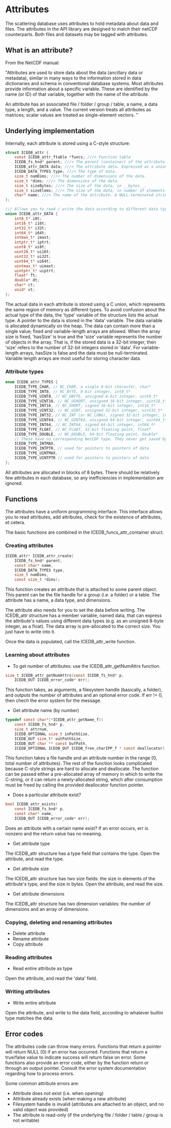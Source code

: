 Attributes
==============

The scattering database uses attributes to hold metadata about data and files.
The attributes in the API library are designed to match their netCDF 
counterparts. Both files and datasets may be tagged with attributes.

## What is an attribute?

From the NetCDF manual:

"Attributes are used to store data about the data 
(ancillary data or metadata), similar in many ways 
to the information stored in data dictionaries and 
schema in conventional database systems. 
Most attributes provide information about a specific 
variable. These are identified by the name (or ID) 
of that variable, together with the name of the attribute.

An attribute has an associated
file / folder / group / table, a name, a data type, a length, 
and a value. The current version treats all attributes as 
matrices; scalar values are treated as single-element vectors.
"

## Underlying implementation

Internally, each attribute is stored using a C-style structure:

```c
struct ICEDB_attr {
	const ICEDB_attr_ftable *funcs; ///< Function table
	ICEDB_fs_hnd* parent; ///< The parent (container) of the attribute. May be NULL, but if non-NULL, then the parent must still EXIST, or else undefined behavior may occur upon write.
	ICEDB_attr_DATA data; ///< The attribute data. Expressed as a union.
	ICEDB_DATA_TYPES type; ///< The type of data.
	size_t numDims; ///< The number of dimensions of the data.
	size_t *dims; ///< The dimensions of the data.
	size_t sizeBytes; ///< The size of the data, in __bytes__. 
	size_t sizeElems; ///< The size of the data, in number of elements.
	char* name; ///< The name of the attribute. A NULL-terminated string.
};

/// Allows you to read / write the data according to different data types.
union ICEDB_attr_DATA {
	int8_t* i8t;
	int16_t* i16t;
	int32_t* i32t;
	int64_t* i64t;
	intmax_t* imaxt;
	intptr_t* iptrt;
	uint8_t* ui8t;
	uint16_t* ui16t;
	uint32_t* ui32t;
	uint64_t* ui64t;
	uintmax_t* uimaxt;
	uintptr_t* uiptrt;
	float* ft;
	double* dt;
	char* ct;
	void* vt;
};
```

The actual data in each attribute is stored using a C union, which represents 
the same region of memory as different types. To avoid confusion about the 
actual type of the data, the 'type' variable of the structure lists the actual
type. A pointer to the data is stored in the 'data' variable. The data variable
is allocated dynamically on the heap. The data can contain more than a single 
value; fixed and variable-length arrays are allowed. When the array size is 
fixed, 'hasSize' is true and the 'size' variable represents the number of 
objects in the array. That is, if the stored data is a 32-bit integer, then 
'size' refers to the number of 32-bit integers stored in 'data'. For 
variable-length arrays, hasSize is false and the data must be null-terminated.
Variable length arrays are most useful for storing character data.

### Attribute types

```c
enum ICEDB_attr_TYPES {
	ICEDB_TYPE_CHAR, // NC_CHAR, a single 8-bit character, char*
	ICEDB_TYPE_INT8, // NC_BYTE, 8-bit integer, int8_t*
	ICEDB_TYPE_UINT8, // NC_UBYTE, unsigned 8-bit integer, uint8_t*
	ICEDB_TYPE_UINT16, // NC_USHORT, unsigned 16-bit integer, uint16_t*
	ICEDB_TYPE_INT16, // NC_SHORT, signed 16-bit integer, int16_t*
	ICEDB_TYPE_UINT32, // NC_UINT, unsigned 32-bit integer, uint32_t*
	ICEDB_TYPE_INT32, // NC_INT (or NC_LONG), signed 32-bit integer, int32_t*
	ICEDB_TYPE_UINT64, // NC_UINT64, unsigned 64-bit integer, uint64_t*
	ICEDB_TYPE_INT64, // NC_INT64, signed 64-bit integer, int64_t*
	ICEDB_TYPE_FLOAT, // NC_FLOAT, 32-bit floating point, float*
	ICEDB_TYPE_DOUBLE, // NC_DOUBLE, 64-bit floating point, double*
	// These have no corresponding NetCDF type. They never get saved by themselves, but contain pointers to things like string arrays, which are NetCDF objects.
	ICEDB_TYPE_INTMAX,
	ICEDB_TYPE_INTPTR, // used for pointers to pointers of data
	ICEDB_TYPE_UINTMAX,
	ICEDB_TYPE_UINTPTR // used for pointers to pointers of data
};
```

All attributes are allocated in blocks of 8 bytes. 
There should be relatively few attributes in each 
database, so any inefficiencies in implementation 
are ignored.

## Functions

The attributes have a uniform programming interface. 
This interface allows you to read attributes, add 
attributes, check for the existence of attributes, et
cetera. 

The basic functions are combined in the ICEDB_funcs_attr_container struct.

### Creating attributes

```c
ICEDB_attr* ICEDB_attr_create(
	ICEDB_fs_hnd* parent,
	const char* name,
	ICEDB_DATA_TYPES type,
	size_t numDims,
	const size_t *dims);
```

This function creates an attribute that is attached to 
some parent object. This parent can be the file handle 
for a group (i.e. a folder) or a table. The attribute has
a name, a data type, and dimensions.

The attribute also needs for you to set the data before
writing. The ICEDB_attr structure has a member variable, 
named data, that can express the attribute's values using 
different data types (e.g. as an unsigned 8-byte integer, 
as a float). The data array is pre-allocated to the correct
size. You just have to write into it.

Once the data is populated, call the ICEDB_attr_write function.

### Learning about attributes

- To get number of attributes: use the ICEDB_attr_getNumAttrs function.

```c
size_t ICEDB_attr_getNumAttrs(const ICEDB_fs_hnd* p, 
	ICEDB_OUT ICEDB_error_code* err);
```

This function takes, as arguments, a filesystem handle (basically,
a folder), and outputs the number of attributes and an optional 
error code. If err != 0, then chech the error system for the message.

- Get attribute name (by number)

```c
typedef const char*(*ICEDB_attr_getName_f)(
	const ICEDB_fs_hnd* p,
	size_t attrnum,
	ICEDB_OPTIONAL size_t inPathSize,
	ICEDB_OUT size_t* outPathSize,
	ICEDB_OUT char ** const bufPath,
	ICEDB_OPTIONAL ICEDB_OUT ICEDB_free_charIPP_f * const deallocator);
```

This function takes a file handle and an attribute number in the 
range [0, total number of attributes). The rest of the function
looks complicated because C-style strings are hard to allocate
and deallocate. The function can be passed either a pre-allocated 
array of memory in which to write the C-string, or it can return
a newly-allocated string, which after consumption must be freed
by calling the provided deallocator function pointer.

- Does a particular attribute exist?

```c
bool ICEDB_attr_exists(
	const ICEDB_fs_hnd* p,
	const char* name, 
	ICEDB_OUT ICEDB_error_code* err);
```

Does an attribute with a certain name exist? If an error occurs,
err is nonzero and the return value has no meaning.

- Get attribute type

The ICEDB_attr structure has a type field that contains the type.
Open the attribute, and read the type.

- Get attribute size

The ICEDB_attr structure has two size fields: the size in elements
of the attribute's type, and the size in bytes. Open the attribute,
and read the size.

- Get attribute dimensions

The ICEDB_attr structure has two dimension variables: the number
of dimensions and an array of dimensions.

### Copying, deleting and renaming attributes

- Delete attribute
- Rename attribute
- Copy attribute

### Reading attributes

- Read entire attribute as type

Open the attribute, and read the 'data' field.

### Writing attributes

- Write entire attribute

Open the attribute, and write to the data field, according to 
whatever builtin type matches the data.

## Error codes

The attributes code can throw many errors. Functions that return a 
pointer will return NULL (0) if an error has occurred. Functions 
that return a true/false value to indicate success will return
false on error. Some functions also provide an error code, either by
the function return or through an output pointer. Consult the 
error system documentation regarding how to process errors.

Some common attribute errors are:
- Attribute does not exist (i.e. when opening)
- Attribute already exists (when making a new attribute)
- Filesystem handle is invalid (attributes are attached to an object, and no valid object was provided)
- The attribute is read-only (if the underlying file / folder / table / group is not writable)

